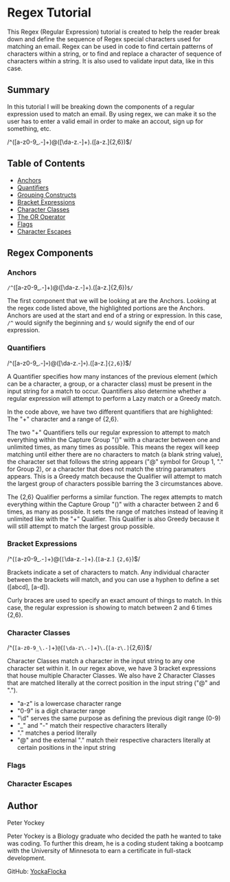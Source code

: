# Regex Tutorial

This Regex (Regular Expression) tutorial is created to help the reader break down and define the sequence of Regex special characters used for matching an email. Regex can be used in code to find certain patterns of characters within a string, or to find and replace a character of sequence of characters within a string. It is also used to validate input data, like in this case. 

## Summary

In this tutorial I will be breaking down the components of a regular expression used to match an email. By using regex, we can make it so the user has to enter a valid email in order to make an accout, sign up for something, etc.

/^([a-z0-9_\.-]+)@([\da-z\.-]+)\.([a-z\.]{2,6})$/

## Table of Contents

- [Anchors](#anchors)
- [Quantifiers](#quantifiers)
- [Grouping Constructs](#grouping-constructs)
- [Bracket Expressions](#bracket-expressions)
- [Character Classes](#character-classes)
- [The OR Operator](#the-or-operator)
- [Flags](#flags)
- [Character Escapes](#character-escapes)

## Regex Components

### Anchors

`/^`([a-z0-9_\.-]+)@([\da-z\.-]+)\.([a-z\.]{2,6})`$/`

The first component that we will be looking at are the Anchors. Looking at the regex code listed above, the highlighted portions are the Anchors. Anchors are used at the start and end of a string or expression. In this case, `/^` would signify the beginning and `$/` would signify the end of our expression.

### Quantifiers

/^([a-z0-9_\.-]`+`)@([\da-z\.-]`+`)\.([a-z\.]`{2,6}`)$/

A Quantifier specifies how many instances of the previous element (which can be a character, a group, or a character class) must be present in the input string for a match to occur. Quantifiers also determine whether a regular expression will attempt to perform a Lazy match or a Greedy match.

In the code above, we have two different quantifiers that are highlighted: The "+" character and a range of {2,6}.

The two "+" Quantifiers tells our regular expression to attempt to match everything within the Capture Group "()" with a character between one and unlimited times, as many times as possible. This means the regex will keep matching until either there are no characters to match (a blank string value), the character set that follows the string appears ("@" symbol for Group 1, "." for Group 2), or a character that does not match the string paramaters appears. This is a Greedy match because the Qualifier will attempt to match the largest group of characters possible barring the 3 circumstances above.

The {2,6} Qualifier performs a similar function. The regex attempts to match everything within the Capture Group "()" with a character between 2 and 6 times, as many as possible. It sets the range of matches instead of leaving it unlimited like with the "+" Qualifier. This Qualifier is also Greedy because it will still attempt to match the largest group possible.

### Bracket Expressions

/^(`[`a-z0-9_\.-`]`+)@(`[`\da-z\.-`]`+)\.(`[`a-z\.`]` `{2,6}`)$/

Brackets indicate a set of characters to match. Any individual character between the brackets will match, and you can use a hyphen to define a set ([abcd], [a-d]).

Curly braces are used to specify an exact amount of things to match. In this case, the regular expression is showing to match between 2 and 6 times {2,6}.

### Character Classes

/^(`[a-z0-9_\.-]`+)`@`(`[\da-z\.-]`+)`\.`(`[a-z\.]`{2,6})$/

Character Classes match a character in the input string to any one character set within it. In our regex above, we have 3 bracket expressions that house multiple Character Classes. We also have 2 Character Classes that are matched literally at the correct position in the input string ("@" and ".").

- "a-z" is a lowercase character range
- "0-9" is a digit character range
- "\d" serves the same purpose as defining the previous digit range (0-9)
- "_" and "-" match their respective characters literally
- "\." matches a period literally
- "@" and the external "\." match their respective characters literally at certain positions in the input string

### Flags



### Character Escapes

## Author

Peter Yockey

Peter Yockey is a Biology graduate who decided the path he wanted to take was coding. To further this dream, he is a coding student taking a bootcamp with the University of Minnesota to earn a certificate in full-stack development.

GitHub: [YockaFlocka](https://github.com/YockaFlocka)

